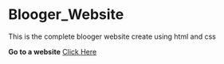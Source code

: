 # Blooger_Website

This is the complete blooger website create using html and css

**Go to a website** [Click Here](https://movies-app-noxe.netlify.app/#/login)


